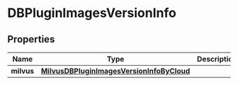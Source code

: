 

# DBPluginImagesVersionInfo


## Properties

Name | Type | Description | Notes
------------ | ------------- | ------------- | -------------
**milvus** | [**MilvusDBPluginImagesVersionInfoByCloud**](MilvusDBPluginImagesVersionInfoByCloud.md) |  | 



